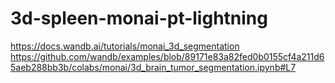 # 3d-spleen-monai-pt-lightning

https://docs.wandb.ai/tutorials/monai_3d_segmentation
https://github.com/wandb/examples/blob/89171e83a82fed0b0155cf4a211d65aeb288bb3b/colabs/monai/3d_brain_tumor_segmentation.ipynb#L7
